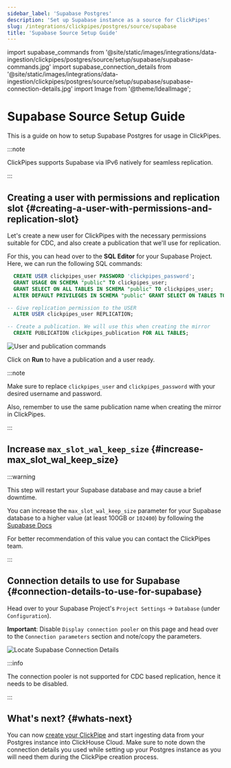 ```yaml
---
sidebar_label: 'Supabase Postgres'
description: 'Set up Supabase instance as a source for ClickPipes'
slug: /integrations/clickpipes/postgres/source/supabase
title: 'Supabase Source Setup Guide'
---
```


import supabase_commands from '@site/static/images/integrations/data-ingestion/clickpipes/postgres/source/setup/supabase/supabase-commands.jpg'
import supabase_connection_details from '@site/static/images/integrations/data-ingestion/clickpipes/postgres/source/setup/supabase/supabase-connection-details.jpg'
import Image from '@theme/IdealImage';

# Supabase Source Setup Guide

This is a guide on how to setup Supabase Postgres for usage in ClickPipes.

:::note

ClickPipes supports Supabase via IPv6 natively for seamless replication.

:::


## Creating a user with permissions and replication slot \{#creating-a-user-with-permissions-and-replication-slot}

Let's create a new user for ClickPipes with the necessary permissions suitable for CDC,
and also create a publication that we'll use for replication.

For this, you can head over to the **SQL Editor** for your Supabase Project.
Here, we can run the following SQL commands:
```sql
  CREATE USER clickpipes_user PASSWORD 'clickpipes_password';
  GRANT USAGE ON SCHEMA "public" TO clickpipes_user;
  GRANT SELECT ON ALL TABLES IN SCHEMA "public" TO clickpipes_user;
  ALTER DEFAULT PRIVILEGES IN SCHEMA "public" GRANT SELECT ON TABLES TO clickpipes_user;

-- Give replication permission to the USER
  ALTER USER clickpipes_user REPLICATION;

-- Create a publication. We will use this when creating the mirror
  CREATE PUBLICATION clickpipes_publication FOR ALL TABLES;
```

<Image img={supabase_commands} alt="User and publication commands" size="large" border/>


Click on **Run** to have a publication and a user ready.

:::note

Make sure to replace `clickpipes_user` and `clickpipes_password` with your desired username and password.

Also, remember to use the same publication name when creating the mirror in ClickPipes.

:::


## Increase `max_slot_wal_keep_size` \{#increase-max_slot_wal_keep_size}


:::warning

This step will restart your Supabase database and may cause a brief downtime.

You can increase the `max_slot_wal_keep_size` parameter for your Supabase database to a higher value (at least 100GB or `102400`) by following the [Supabase Docs](https://supabase.com/docs/guides/database/custom-postgres-config#cli-supported-parameters)

For better recommendation of this value you can contact the ClickPipes team.

:::

## Connection details to use for Supabase \{#connection-details-to-use-for-supabase}

Head over to your Supabase Project's `Project Settings` -> `Database` (under `Configuration`).

**Important**: Disable `Display connection pooler` on this page and head over to the `Connection parameters` section and note/copy the parameters.

<Image img={supabase_connection_details} size="lg" border alt="Locate Supabase Connection Details" border/>

:::info

The connection pooler is not supported for CDC based replication, hence it needs to be disabled.

:::


## What's next? \{#whats-next}

You can now [create your ClickPipe](../index.md) and start ingesting data from your Postgres instance into ClickHouse Cloud.
Make sure to note down the connection details you used while setting up your Postgres instance as you will need them during the ClickPipe creation process.
